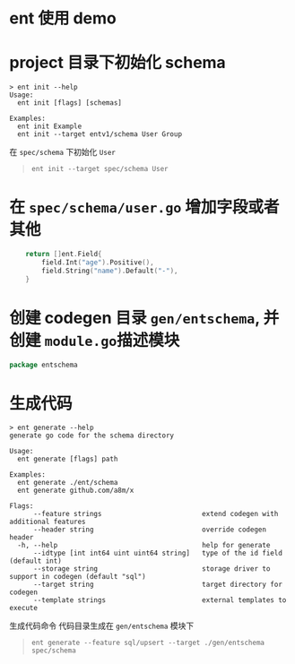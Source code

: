 # ent 使用 demo

# project 目录下初始化 schema

```shell
> ent init --help
Usage:
  ent init [flags] [schemas]

Examples:
  ent init Example
  ent init --target entv1/schema User Group
```

在 `spec/schema` 下初始化 `User`

> `ent init --target spec/schema User`

# 在 `spec/schema/user.go` 增加字段或者其他
```go
	return []ent.Field{
		field.Int("age").Positive(),
		field.String("name").Default("-"),
	}
```

# 创建 codegen 目录 `gen/entschema`, 并创建 `module.go`描述模块
```go
package entschema

```

# 生成代码

```shell
> ent generate --help 
generate go code for the schema directory

Usage:
  ent generate [flags] path

Examples:
  ent generate ./ent/schema
  ent generate github.com/a8m/x

Flags:
      --feature strings                         extend codegen with additional features
      --header string                           override codegen header
  -h, --help                                    help for generate
      --idtype [int int64 uint uint64 string]   type of the id field (default int)
      --storage string                          storage driver to support in codegen (default "sql")
      --target string                           target directory for codegen
      --template strings                        external templates to execute
```

生成代码命令 代码目录生成在 `gen/entschema` 模块下

> `ent generate --feature sql/upsert --target ./gen/entschema spec/schema`


